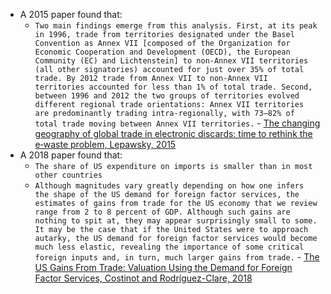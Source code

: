 - A 2015 paper found that:
    - `Two main findings emerge from this analysis. First, at its peak in 1996, trade from territories designated under the Basel Convention as Annex VII [composed of the Organization for Economic Cooperation and Development (OECD), the European Community (EC) and Lichtenstein] to non-Annex VII territories (all other signatories) accounted for just over 35% of total trade. By 2012 trade from Annex VII to non-Annex VII territories accounted for less than 1% of total trade. Second, between 1996 and 2012 the two groups of territories evolved different regional trade orientations: Annex VII territories are predominantly trading intra-regionally, with 73–82% of total trade moving between Annex VII territories.` - [The changing geography of global trade in electronic discards: time to rethink the e‐waste problem, Lepawsky, 2015](https://sci-hub.ee/10.1111/geoj.12077)
- A 2018 paper found that:
    - `The share of US expenditure on imports is smaller than in most other countries`
    - `Although magnitudes vary greatly depending on how one infers the shape of the US demand for foreign factor services, the estimates of gains from trade for the US economy that we review range from 2 to 8 percent of GDP. Although such gains are nothing to spit at, they may appear surprisingly small to some. It may be the case that if the United States were to approach autarky, the US demand for foreign factor services would become much less elastic, revealing the importance of some critical foreign inputs and, in turn, much larger gains from trade.` - [The US Gains From Trade: Valuation Using the Demand for Foreign Factor Services, Costinot and Rodríguez-Clare, 2018](https://pubs.aeaweb.org/doi/pdfplus/10.1257/jep.32.2.3)